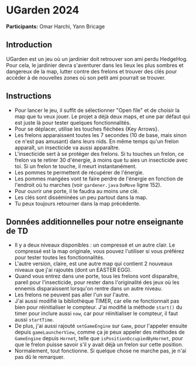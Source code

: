 # UGarden 2024

**Participants:** Omar Harchi, Yann Bricage

## Introduction

UGarden est un jeu où un jardinier doit retrouver son ami perdu HedgeHog. Pour cela, le jardinier devra s'aventurer dans les lieux les plus sombres et dangereux de la map, lutter contre des frelons et trouver des clés pour accéder à de nouvelles zones où son petit ami pourrait se trouver.

## Instructions

- Pour lancer le jeu, il suffit de sélectionner "Open file" et de choisir la map que tu veux jouer. Le projet a déjà deux maps, et une par défaut qui est juste là pour tester quelques fonctionnalités.
- Pour se déplacer, utilise les touches fléchées {Key Arrows}.
- Les frelons apparaissent toutes les 7 secondes (10 de base, mais sinon ce n'est pas amusant) dans leurs nids. En même temps qu'un frelon apparaît, un insecticide va aussi apparaître.
- L'insecticide sert à se protéger des frelons. Si tu touches un frelon, ce frelon va te retirer 30 d'énergie, à moins que tu aies un insecticide avec toi. Si un frelon te touche, il meurt instantanément.
- Les pommes te permettent de récupérer de l'énergie.
- Les pommes mangées vont te faire perdre de l'énergie en fonction de l'endroit où tu marches (voir `gardener.java` `DoMove` ligne 152).
- Pour ouvrir une porte, il te faudra au moins une clé.
- Les clés sont disséminées un peu partout dans la map.
- Tu peux toujours retourner dans la map précédente.

## Données additionnelles pour notre enseignante de TD

- Il y a deux niveaux disponibles : un compressé et un autre clair. Le compressé est la map originale, vous pouvez l'utiliser si vous préférez pour tester toutes les fonctionnalités.
- L'autre version, claire, est une autre map qui contient 2 nouveaux niveaux que j'ai rajoutés (dont un EASTER EGG).
- Quand vous entrez dans une porte, tous les frelons vont disparaître, pareil pour l'insecticide, pour rester dans l'originalité des jeux où les ennemis disparaissent lorsqu'on rentre dans un autre niveau.
- Les frelons ne peuvent pas aller l'un sur l'autre.
- J'ai aussi modifié la bibliothèque TIMER, car elle ne fonctionnait pas bien pour réinitialiser le compteur. J'ai modifié la méthode `start()` du timer pour inclure aussi `now`, car pour réinitialiser le compteur, il faut aussi `startTime`.
- De plus, j'ai aussi rajouté `setGameEngine` sur `Game`, pour l'appeler ensuite depuis `gameLauncherView`, comme ça je peux appeler des méthodes de `GameEngine` depuis `Hornet`, telle que `isPositionOccupiedByHornet`, pour que le frelon puisse savoir s'il y avait déjà un frelon sur cette position.
- Normalement, tout fonctionne. Si quelque chose ne marche pas, je n'ai pas dû le remarquer.